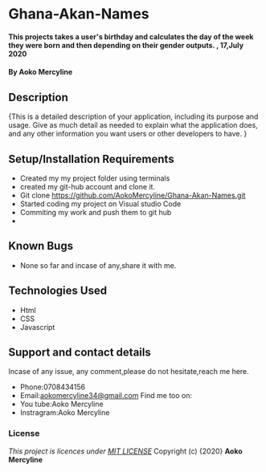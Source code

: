 # Ghana-Akan-Names
#### This projects takes a user's birthday and calculates the day of the week they were born and then depending on their gender outputs. , 17,July 2020
#### By **Aoko Mercyline**
## Description
{This is a detailed description of your application, including its purpose and usage.  Give as much detail as needed to explain what the application does, and any other information you want users or other developers to have. }
## Setup/Installation Requirements
* Created my my project folder using terminals
* created my git-hub account and clone it.
* Git clone https://github.com/AokoMercyline/Ghana-Akan-Names.git
* Started coding my project on Visual studio Code
* Commiting my work and push them to git hub
* 
## Known Bugs
* None so far and incase of any,share it with me.
## Technologies Used
* Html
* CSS
* Javascript
## Support and contact details
Incase of any issue, any comment,please do not hesitate,reach me here.
* Phone:0708434156
* Email:aokomercyline34@gmail.com
Find me too on:
* You tube:Aoko Mercyline
* Instragram:Aoko Mercyline
### License
*This project is licences under <a href="https://opensource.org/licenses/MIT"> MIT LICENSE</a>*
Copyright (c) {2020} **Aoko Mercyline**